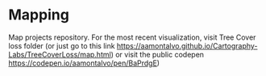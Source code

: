 # Mapping
Map projects repository.
For the most recent visualization, visit Tree Cover loss folder
(or just go to this link https://aamontalvo.github.io/Cartography-Labs/TreeCoverLoss/map.html) or visit the public codepen https://codepen.io/aamontalvo/pen/BaPrdgE)


